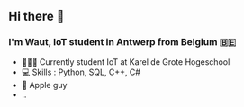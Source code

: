 ## Hi there 👋

### I'm Waut, IoT student in Antwerp from Belgium 🇧🇪

- 👨🏻‍🎓 Currently student IoT at Karel de Grote Hogeschool
- 💻 Skills : Python, SQL, C++, C#
- 🍎 Apple guy
- ..

<!--
**waut10000/waut10000** is a ✨ _special_ ✨ repository because its `README.md` (this file) appears on your GitHub profile.

Here are some ideas to get you started:

- 🔭 I’m currently working on ...
- 🌱 I’m currently learning ...
- 👯 I’m looking to collaborate on ...
- 🤔 I’m looking for help with ...
- 💬 Ask me about ...
- 📫 How to reach me: ...
- 😄 Pronouns: ...
- ⚡ Fun fact: ...
-->
